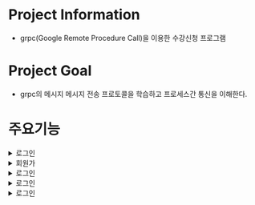 # Project Information
- grpc(Google Remote Procedure Call)을 이용한 수강신청 프로그램

# Project Goal
- grpc의 메시지 메시지 전송 프로토콜을 학습하고 프로세스간 통신을 이해한다.

# 주요기능
<details>
<summary>로그인</summary>
<img width="452" alt="image" src="https://user-images.githubusercontent.com/80161984/226851189-5ae38d75-a75f-4a7d-bc5f-c04091679e06.png">
</details>
<details>
<summary>회원가</summary>
<img width="452" alt="image" src="https://user-images.githubusercontent.com/80161984/226851318-4ae862d8-8cb9-4fd6-abaa-edf7b1e7c2a2.png">
</details>
<details>
<summary>로그인</summary>
<img width="452" alt="image" src="https://user-images.githubusercontent.com/80161984/226851189-5ae38d75-a75f-4a7d-bc5f-c04091679e06.png">
</details>
<details>
<summary>로그인</summary>
<img width="452" alt="image" src="https://user-images.githubusercontent.com/80161984/226851189-5ae38d75-a75f-4a7d-bc5f-c04091679e06.png">
</details>
<details>
<summary>로그인</summary>
<img width="452" alt="image" src="https://user-images.githubusercontent.com/80161984/226851189-5ae38d75-a75f-4a7d-bc5f-c04091679e06.png">
</details>
